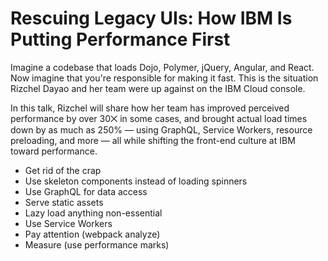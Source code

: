 # Rescuing Legacy UIs: How IBM Is Putting Performance First

Imagine a codebase that loads Dojo, Polymer, jQuery, Angular, and React. Now imagine that you're responsible for making it fast. This is the situation Rizchel Dayao and her team were up against on the IBM Cloud console.

In this talk, Rizchel will share how her team has improved perceived performance by over 30⨉ in some cases, and brought actual load times down by as much as 250% — using GraphQL, Service Workers, resource preloading, and more — all while shifting the front-end culture at IBM toward performance.

- Get rid of the crap
- Use skeleton components instead of loading spinners
- Use GraphQL for data access
- Serve static assets
- Lazy load anything non-essential
- Use Service Workers
- Pay attention (webpack analyze)
- Measure (use performance marks)
